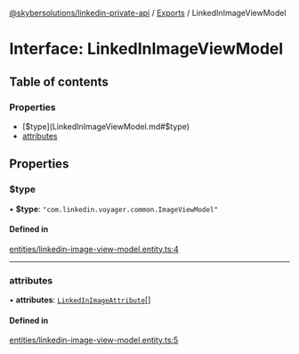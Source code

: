 [@skybersolutions/linkedin-private-api](../README.md) / [Exports](../modules.md) / LinkedInImageViewModel

# Interface: LinkedInImageViewModel

## Table of contents

### Properties

- [$type](LinkedInImageViewModel.md#$type)
- [attributes](LinkedInImageViewModel.md#attributes)

## Properties

### $type

• **$type**: ``"com.linkedin.voyager.common.ImageViewModel"``

#### Defined in

[entities/linkedin-image-view-model.entity.ts:4](https://github.com/SkyberSolutions/linkedin-private-api/blob/c247a0c/src/entities/linkedin-image-view-model.entity.ts#L4)

___

### attributes

• **attributes**: [`LinkedInImageAttribute`](LinkedInImageAttribute.md)[]

#### Defined in

[entities/linkedin-image-view-model.entity.ts:5](https://github.com/SkyberSolutions/linkedin-private-api/blob/c247a0c/src/entities/linkedin-image-view-model.entity.ts#L5)
